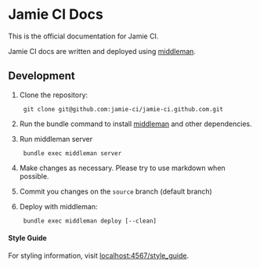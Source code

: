 Jamie CI Docs
=============
This is the official documentation for Jamie CI.

Jamie CI docs are written and deployed using [middleman](http://middlemanapp.com/).

Development
-----------
1. Clone the repository:

        git clone git@github.com:jamie-ci/jamie-ci.github.com.git

2. Run the bundle command to install [middleman](http://middlemanapp.com/) and other dependencies.

3. Run middleman server

        bundle exec middleman server

4. Make changes as necessary. Please try to use markdown when possible.

5. Commit you changes on the `source` branch (default branch)

6. Deploy with middleman:

        bundle exec middleman deploy [--clean]


#### Style Guide
For styling information, visit [localhost:4567/style_guide](http://localhost:4567/style_guide).
